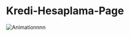 # Kredi-Hesaplama-Page
![Animationnnn](https://user-images.githubusercontent.com/109352349/193455831-23407aa8-61d1-41db-b1b3-978054b65f91.gif)
